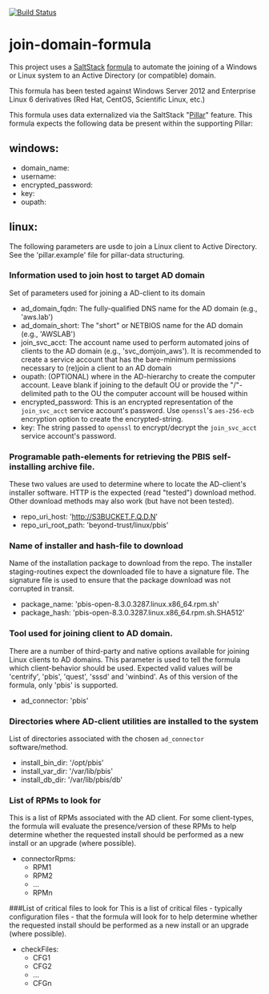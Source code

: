 [![Build Status](https://travis-ci.org/lorengordon/join-domain-formula.svg?branch=master)](https://travis-ci.org/lorengordon/join-domain-formula)


# join-domain-formula
This project uses a [SaltStack](http://saltstack.com/community/) [formula](https://docs.saltstack.com/en/latest/topics/development/conventions/formulas.html) to automate the joining of a Windows or Linux system to an Active Directory (or compatible) domain.

This formula has been tested against Windows Server 2012 and Enterprise Linux 6 derivatives (Red Hat, CentOS, Scientific Linux, etc.)

This formula uses data externalized via the SaltStack "[Pillar](https://docs.saltstack.com/en/latest/topics/pillar/)" feature. This formula expects the following data be present within the supporting Pillar:

## windows:
- domain_name:
- username:
- encrypted_password:
- key:
- oupath:

## linux:
The following parameters are usde to join a Linux client to Active Directory. See the 'pillar.example' file for pillar-data structuring.

### Information used to join host to target AD domain
Set of parameters used for joining a AD-client to its domain
- ad_domain_fqdn: The fully-qualified DNS name for the AD domain (e.g., 'aws.lab')
- ad_domain_short: The "short" or NETBIOS name for the AD domain (e.g., 'AWSLAB')
- join_svc_acct: The account name used to perform automated joins of clients to the AD domain (e.g., 'svc_domjoin_aws'). It is recommended to create a service account that has the bare-minimum permissions necessary to (re)join a client to an AD domain
- oupath: (OPTIONAL) where in the AD-hierarchy to create the computer account. Leave blank if joining to the default OU or provide the "/"-delimited path to the OU the computer account will be housed within
- encrypted_password: This is an encrypted representation of the `join_svc_acct` service account's password. Use `openssl`'s `aes-256-ecb` encryption option to create the encrypted-string.
- key: The string passed to `openssl` to encrypt/decrypt the `join_svc_acct` service account's password.

### Programable path-elements for retrieving the PBIS self-installing archive file.
These two values are used to determine where to locate the AD-client's installer software. HTTP is the expected (read "tested") download method. Other download methods may also work (but have not been tested).
- repo_uri_host: 'http://S3BUCKET.F.Q.D.N'
- repo_uri_root_path: 'beyond-trust/linux/pbis'
  
### Name of installer and hash-file to download
Name of the installation package to download from the repo. The installer staging-routines expect the downloaded file to have a signature file. The signature file is used to ensure that the package download was not corrupted in transit.
- package_name: 'pbis-open-8.3.0.3287.linux.x86_64.rpm.sh'
- package_hash: 'pbis-open-8.3.0.3287.linux.x86_64.rpm.sh.SHA512'
  
### Tool used for joining client to AD domain.
There are a number of third-party and native options available for joining Linux clients to AD domains. This parameter is used to tell the formula which client-behavior should be used. Expected valid values will be 'centrify', 'pbis', 'quest', 'sssd' and 'winbind'. As of this version of the formula, only 'pbis' is supported.
-  ad_connector: 'pbis'
  
### Directories where AD-client utilities are installed to the system
List of directories associated with the chosen `ad_connector` software/method.
- install_bin_dir: '/opt/pbis'
- install_var_dir: '/var/lib/pbis'
- install_db_dir: '/var/lib/pbis/db'
  
### List of RPMs to look for
This is a list of RPMs associated with the AD client. For some client-types, the formula will evaluate the presence/version of these RPMs to help determine whether the requested install should be performed as a new install or an upgrade (where possible).
- connectorRpms:
  - RPM1
  - RPM2
  - ...
  - RPMn

###List of critical files to look for
This is a list of critical files - typically configuration files - that the formula will look for to help determine whether the requested install should be performed as a new install or an upgrade (where possible).
- checkFiles:
  - CFG1
  - CFG2
  - ...
  - CFGn
